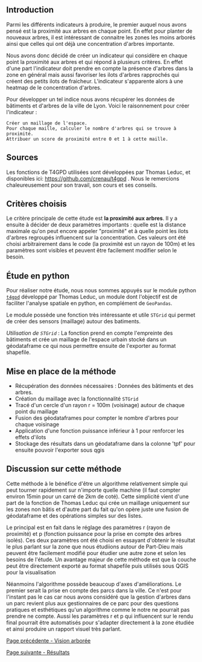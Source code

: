 ## Introduction
Parmi les différents indicateurs à produire, le premier auquel nous avons pensé est la proximité aux arbres en chaque point. En effet pour planter de nouveaux arbres, il est intéressant de connaitre les zones les moins arborés ainsi que celles qui ont déjà une concentration d'arbres importante.

Nous avons donc décidé de créer un indicateur qui considère en chaque point la proximité aux arbres et qui répond à plusieurs critères. En effet d'une part l'indicateur doit prendre en compte la présence d'arbres dans la zone en général mais aussi favoriser les ilots d'arbres rapprochés qui créent des petits ilots de fraicheur. L'indicateur s'apparente alors à une heatmap de le concentration d'arbres.

Pour développer un tel indice nous avons récupérer les données de bâtiments et d'arbres de la ville de Lyon. Voici le raisonnement pour créer l'indicateur : 
```
Créer un maillage de l'espace.
Pour chaque maille, calculer le nombre d'arbres qui se trouve à proximité.
Attribuer un score de proximité entre 0 et 1 à cette maille.
```

## Sources
Les fonctions de T4GPD utilisées sont développées par Thomas Leduc, et disponibles ici: https://github.com/crenau/t4gpd .
Nous le remercions chaleureusement pour son travail, son cours et ses conseils.

## Critères choisis
Le critère principale de cette étude est **la proximité aux arbres**. Il y a ensuite à décider de deux paramètres importants : quelle est la distance maximale qu'on peut encore appeler "proximité" et à quelle point les ilots d'arbres regroupés influencent sur la concentration.
Ces valeurs ont été choisi arbitrairement dans le code (la proximité est un rayon de 100m) et les paramètres sont visibles et peuvent être facilement modifier selon le besoin.

## Étude en python
Pour réaliser notre étude, nous nous sommes appuyés sur le module python [`t4gpd`](https://sourcesup.renater.fr/projects/t4gs/) développé par Thomas Leduc, un module dont l'objectif est de faciliter l'analyse spatiale en python, en complément de `GeoPandas`.

Le module possède une fonction très intéressante et utile `STGrid` qui permet de créer des sensors (maillage) autour des batiments.

*Utilisation de `STGrid`* : La fonction prend en compte l'empreinte des bâtiments et crée un maillage de l'espace urbain stocké dans un géodataframe ce qui nous permettre ensuite de l'exporter au format shapefile.

## Mise en place de la méthode
* Récupération des données nécessaires : Données des bâtiments et des arbres.
* Création du maillage avec la fonctionnalité `STGrid`
* Tracé d'un cercle d'un rayon r = 100m (voisinage) autour de chaque point du maillage
* Fusion des géodataframes pour compter le nombre d'arbres pour chaque voisinage
* Application d'une fonction puissance inférieur à 1 pour renforcer les effets d'ilots
* Stockage des résultats dans un géodataframe dans la colonne 'tpf' pour ensuite pouvoir l'exporter sous qgis

## Discussion sur cette méthode
Cette méthode à le bénéfice d'être un algorithme relativement simple qui peut tourner rapidement sur n'importe quelle machine (il faut compter environ 15min pour un carré de 2km de coté). Cette simplicité vient d'une part de la fonction de Thomas Leduc qui crée un maillage uniquement sur les zones non bâtis et d'autre part du fait qu'on opère juste une fusion de géodataframe et des opérations simples sur des listes. 

Le principal est en fait dans le réglage des paramètres r (rayon de proximité) et p (fonction puissance pour la prise en compte des arbres isolés). Ces deux paramètres ont été choisi en essayant d'obtenir le résultat le plus parlant sur la zone que nous étudiions autour de Part-Dieu mais peuvent être facilement modifié pour étudier une autre zone et selon les besoins de l'étude. Un avantage majeur de cette méthode est que la couche peut être directement exporté au format shapefile puis utilisés sous QGIS pour la visualisation

Néanmoins l'algorithme possède beaucoup d'axes d'améliorations. Le premier serait la prise en compte des parcs dans la ville. Ce n'est pour l'instant pas le cas car nous avons considéré que la gestion d'arbres dans un parc revient plus aux gestionnaires de ce parc pour des questions pratiques et esthétiques qu'un algorithme comme le notre ne pourrait pas prendre ne compte. Aussi les paramètres r et p qui influencent sur le rendu final pourrait être automatisés pour s'adapter directement à la zone étudiée et ainsi produire un rapport visuel très parlant.

[Page précédente - Vision arborée](biophi)

[Page suivante - Résultats](Resultats)